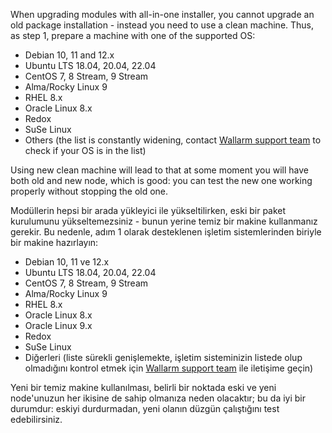 When upgrading modules with all-in-one installer, you cannot upgrade an old package installation - instead you need to use a clean machine. Thus, as step 1, prepare a machine with one of the supported OS:

* Debian 10, 11 and 12.x
* Ubuntu LTS 18.04, 20.04, 22.04
* CentOS 7, 8 Stream, 9 Stream
* Alma/Rocky Linux 9
* RHEL 8.x
* Oracle Linux 8.x
* Redox
* SuSe Linux
* Others (the list is constantly widening, contact [Wallarm support team](mailto:support@wallarm.com) to check if your OS is in the list)

Using new clean machine will lead to that at some moment you will have both old and new node, which is good: you can test the new one working properly without stopping the old one.

Modüllerin hepsi bir arada yükleyici ile yükseltilirken, eski bir paket kurulumunu yükseltemezsiniz - bunun yerine temiz bir makine kullanmanız gerekir. Bu nedenle, adım 1 olarak desteklenen işletim sistemlerinden biriyle bir makine hazırlayın:

* Debian 10, 11 ve 12.x
* Ubuntu LTS 18.04, 20.04, 22.04
* CentOS 7, 8 Stream, 9 Stream
* Alma/Rocky Linux 9
* RHEL 8.x
* Oracle Linux 8.x
* Oracle Linux 9.x
* Redox
* SuSe Linux
* Diğerleri (liste sürekli genişlemekte, işletim sisteminizin listede olup olmadığını kontrol etmek için [Wallarm support team](mailto:support@wallarm.com) ile iletişime geçin)

Yeni bir temiz makine kullanılması, belirli bir noktada eski ve yeni node'unuzun her ikisine de sahip olmanıza neden olacaktır; bu da iyi bir durumdur: eskiyi durdurmadan, yeni olanın düzgün çalıştığını test edebilirsiniz.